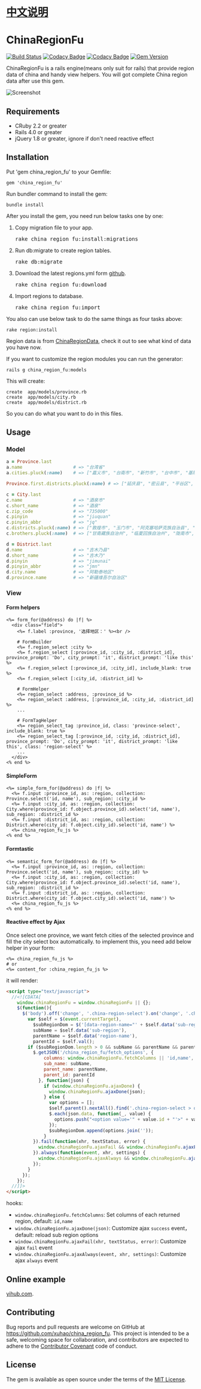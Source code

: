 # [中文说明](https://github.com/Xuhao/china_region_fu/blob/master/README.zh-cn.md)

# ChinaRegionFu

[![Build Status](https://travis-ci.org/Xuhao/china_region_fu.svg?branch=master)](https://travis-ci.org/Xuhao/china_region_fu)
[![Codacy Badge](https://api.codacy.com/project/badge/Grade/85643743367e47d6853b94431f4f503f)](https://www.codacy.com/app/xuhao/china_region_fu?utm_source=github.com&amp;utm_medium=referral&amp;utm_content=Xuhao/china_region_fu&amp;utm_campaign=Badge_Grade)
[![Codacy Badge](https://api.codacy.com/project/badge/Coverage/85643743367e47d6853b94431f4f503f)](https://www.codacy.com/app/xuhao/china_region_fu?utm_source=github.com&amp;utm_medium=referral&amp;utm_content=Xuhao/china_region_fu&amp;utm_campaign=Badge_Coverage)
[![Gem Version](https://badge.fury.io/rb/china_region_fu.svg)](https://badge.fury.io/rb/china_region_fu)

ChinaRegionFu is a rails engine(means only suit for rails) that provide region data of china and handy view helpers. You will got complete China region data after use this gem.

![Screenshot](https://cloud.githubusercontent.com/assets/324973/19191241/2c5726a8-8cd4-11e6-960d-6edd1fa69427.gif "Screenshot")

## Requirements

  * CRuby 2.2 or greater
  * Rails 4.0 or greater
  * jQuery 1.8 or greater, ignore if don't need reactive effect

## Installation

Put 'gem china_region_fu' to your Gemfile:

    gem 'china_region_fu'

Run bundler command to install the gem:

    bundle install

After you install the gem, you need run below tasks one by one:

  1. Copy migration file to your app.

      <pre>rake china_region_fu:install:migrations</pre>

  2. Run db:migrate to create region tables.

      <pre>rake db:migrate</pre>

  3. Download the latest regions.yml form [github](https://raw.github.com/Xuhao/china_region_data/master/regions.yml).

      <pre>rake china_region_fu:download</pre>

  4. Import regions to database.

      <pre>rake china_region_fu:import</pre>

You also can use below task to do the same things as four tasks above:

    rake region:install

Region data is from [ChinaRegionData](https://github.com/Xuhao/china_region_data), check it out to see what kind of data you have now.

If you want to customize the region modules you can run the generator:

    rails g china_region_fu:models

   This will create:

    create  app/models/province.rb
    create  app/models/city.rb
    create  app/models/district.rb

   So you can do what you want to do in this files.

## Usage

### Model

```ruby
a = Province.last
a.name                   # => "台湾省"
a.cities.pluck(:name)    # => ["嘉义市", "台南市", "新竹市", "台中市", "基隆市", "台北市"]

Province.first.districts.pluck(:name) # => ["延庆县", "密云县", "平谷区", ...]

c = City.last
c.name                   # => "酒泉市"
c.short_name             # => "酒泉"
c.zip_code               # => "735000"
c.pinyin                 # => "jiuquan"
c.pinyin_abbr            # => "jq"
c.districts.pluck(:name) # => ["敦煌市", "玉门市", "阿克塞哈萨克族自治县", "肃北蒙古族自治县", "安西县", ...]
c.brothers.pluck(:name)  # => ["甘南藏族自治州", "临夏回族自治州", "陇南市", ...]

d = District.last
d.name                   # => "吉木乃县"
d.short_name             # => "吉木乃"
d.pinyin                 # => "jimunai"
d.pinyin_abbr            # => "jmn"
d.city.name              # => "阿勒泰地区"
d.province.name          # => "新疆维吾尔自治区"
```

### View

#### Form helpers

```erb
<%= form_for(@address) do |f| %>
  <div class="field">
    <%= f.label :province, '选择地区：' %><br />

    # FormBuilder
    <%= f.region_select :city %>
    <%= f.region_select [:province_id, :city_id, :district_id], province_prompt: 'Do', city_prompt: 'it', district_prompt: 'like this' %>
    <%= f.region_select [:province_id, :city_id], include_blank: true %>
    <%= f.region_select [:city_id, :district_id] %>

    # FormHelper
    <%= region_select :address, :province_id %>
    <%= region_select :address, [:province_id, :city_id, :district_id] %>
    ...

    # FormTagHelper
    <%= region_select_tag :province_id, class: 'province-select', include_blank: true %>
    <%= region_select_tag [:province_id, :city_id, :district_id], province_prompt: 'Do', city_prompt: 'it', district_prompt: 'like this', class: 'region-select' %>
    ...
  </div>
<% end %>
```

#### SimpleForm

```erb
<%= simple_form_for(@address) do |f| %>
  <%= f.input :province_id, as: :region, collection: Province.select('id, name'), sub_region: :city_id %>
  <%= f.input :city_id, as: :region, collection: City.where(province_id: f.object.province_id).select('id, name'), sub_region: :district_id %>
  <%= f.input :district_id, as: :region, collection: District.where(city_id: f.object.city_id).select('id, name') %>
  <%= china_region_fu_js %>
<% end %>
```

#### Formtastic

```erb
<%= semantic_form_for(@address) do |f| %>
  <%= f.input :province_id, as: :region, collection: Province.select('id, name'), sub_region: :city_id) %>
  <%= f.input :city_id, as: :region, collection: City.where(province_id: f.object.province_id).select('id, name'), sub_region: :district_id %>
  <%= f.input :district_id, as: :region, collection: District.where(city_id: f.object.city_id).select('id, name') %>
  <%= china_region_fu_js %>
<% end %>
```

#### Reactive effect by Ajax

Once select one province, we want fetch cities of the selected province and fill the city select box automatically. to implement this, you need add below helper in your form:

```erb
<%= china_region_fu_js %>
# or
<%= content_for :china_region_fu_js %>
```

it will render:

```html
<script type="text/javascript">
  //<![CDATA[
    window.chinaRegionFu = window.chinaRegionFu || {};
    $(function(){
      $('body').off('change', '.china-region-select').on('change', '.china-region-select', function(event) {
        var $self = $(event.currentTarget),
          $subRegionDom = $('[data-region-name="' + $self.data('sub-region') + '"]'),
          subName = $self.data('sub-region'),
          parentName = $self.data('region-name'),
          parentId = $self.val();
        if ($subRegionDom.length > 0 && subName && parentName && parentId) {
          $.getJSON('/china_region_fu/fetch_options', {
              columns: window.chinaRegionFu.fetchColumns || 'id,name',
              sub_name: subName,
              parent_name: parentName,
              parent_id: parentId
            }, function(json) {
              if (window.chinaRegionFu.ajaxDone) {
                window.chinaRegionFu.ajaxDone(json);
              } else {
                var options = [];
                $self.parent().nextAll().find('.china-region-select > option[value!=""]').remove()
                $.each(json.data, function(_, value) {
                  options.push("<option value='" + value.id + "'>" + value.name + "</option>");
                });
                $subRegionDom.append(options.join(''));
              }
          }).fail(function(xhr, textStatus, error) {
            window.chinaRegionFu.ajaxFail && window.chinaRegionFu.ajaxFail(xhr, textStatus, error);
          }).always(function(event, xhr, settings) {
            window.chinaRegionFu.ajaxAlways && window.chinaRegionFu.ajaxAlways(event, xhr, settings);
          });
        }
      });
    });
  //]]>
</script>
```
hooks:

  * `window.chinaRegionFu.fetchColumns`: Set columns of each returned region, default: `id,name`
  * `window.chinaRegionFu.ajaxDone(json)`: Customize ajax `success` event，default: reload sub region options
  * `window.chinaRegionFu.ajaxFail(xhr, textStatus, error)`: Customize ajax `fail` event
  * `window.chinaRegionFu.ajaxAlways(event, xhr, settings)`: Customize ajax `always` event

## Online example

[yihub.com](http://www.yihub.com/ "医院").

## Contributing

Bug reports and pull requests are welcome on GitHub at https://github.com/xuhao/china_region_fu. This project is intended to be a safe, welcoming space for collaboration, and contributors are expected to adhere to the [Contributor Covenant](contributor-covenant.org) code of conduct.

## License

The gem is available as open source under the terms of the [MIT License](http://opensource.org/licenses/MIT).

